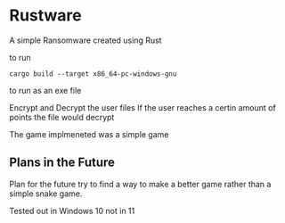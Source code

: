 # Rustware

A simple Ransomware created using Rust

to run 
```terminal
cargo build --target x86_64-pc-windows-gnu
```
to run as an exe file 

Encrypt and Decrypt the user files 
If the user reaches a certin amount of points the file would decrypt 

The game implmeneted was a simple game



## Plans in the Future 
Plan for the future try to find a way to make a better game rather than a simple snake game. 

Tested out in Windows 10 not in 11



